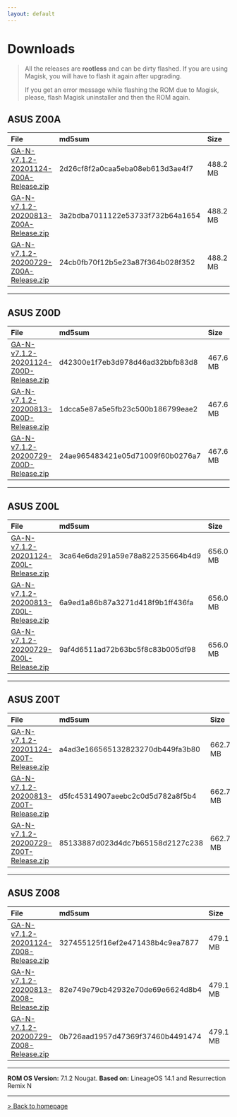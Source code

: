 ```yaml
---
layout: default
---
```


# Downloads

> All the releases are **rootless** and can be dirty flashed. If you are using Magisk, you will have to flash it again after upgrading.
>
>  If you get an error message while flashing the ROM due to Magisk, please, flash Magisk uninstaller and then the ROM again.



## ASUS Z00A

| File                                            | md5sum          | Size          |
|:------------------------------------------------|:------------------|:------------------|
| [GA-N-v7.1.2-20201124-Z00A-Release.zip](https://sourceforge.net/projects/groovyandroid/files/Z00A/GA-N-v7.1.2-20201124-Z00A-Release.zip/download)           | 2d26cf8f2a0caa5eba08eb613d3ae4f7 | 488.2 MB |
| [GA-N-v7.1.2-20200813-Z00A-Release.zip](https://sourceforge.net/projects/groovyandroid/files/Z00A/GA-N-v7.1.2-20200813-Z00A-Release.zip/download)           | 3a2bdba7011122e53733f732b64a1654 | 488.2 MB |
| [GA-N-v7.1.2-20200729-Z00A-Release.zip](https://sourceforge.net/projects/groovyandroid/files/Z00A/GA-N-v7.1.2-20200729-Z00A-Release.zip/download)           | 24cb0fb70f12b5e23a87f364b028f352 | 488.2 MB |

* * *

## ASUS Z00D

| File                                            | md5sum          | Size          |
|:------------------------------------------------|:------------------|:------------------|
| [GA-N-v7.1.2-20201124-Z00D-Release.zip](https://sourceforge.net/projects/groovyandroid/files/Z00D/GA-N-v7.1.2-20201124-Z00D-Release.zip/download)           | d42300e1f7eb3d978d46ad32bbfb83d8 | 467.6 MB |
| [GA-N-v7.1.2-20200813-Z00D-Release.zip](https://sourceforge.net/projects/groovyandroid/files/Z00D/GA-N-v7.1.2-20200813-Z00D-Release.zip/download)           | 1dcca5e87a5e5fb23c500b186799eae2 | 467.6 MB |
| [GA-N-v7.1.2-20200729-Z00D-Release.zip](https://sourceforge.net/projects/groovyandroid/files/Z00D/GA-N-v7.1.2-20200729-Z00D-Release.zip/download)           | 24ae965483421e05d71009f60b0276a7 | 467.6 MB |

* * *

## ASUS Z00L

| File                                            | md5sum          | Size          |
|:------------------------------------------------|:------------------|:------------------|
| [GA-N-v7.1.2-20201124-Z00L-Release.zip](https://sourceforge.net/projects/groovyandroid/files/Z00L/GA-N-v7.1.2-20201124-Z00L-Release.zip/download)           | 3ca64e6da291a59e78a822535664b4d9 | 656.0 MB |
| [GA-N-v7.1.2-20200813-Z00L-Release.zip](https://sourceforge.net/projects/groovyandroid/files/Z00L/GA-N-v7.1.2-20200813-Z00L-Release.zip/download)           | 6a9ed1a86b87a3271d418f9b1ff436fa | 656.0 MB |
| [GA-N-v7.1.2-20200729-Z00L-Release.zip](https://sourceforge.net/projects/groovyandroid/files/Z00L/GA-N-v7.1.2-20200729-Z00L-Release.zip/download)           | 9af4d6511ad72b63bc5f8c83b005df98 | 656.0 MB |

* * *

## ASUS Z00T

| File                                            | md5sum          | Size          |
|:------------------------------------------------|:------------------|:------------------|
| [GA-N-v7.1.2-20201124-Z00T-Release.zip](https://sourceforge.net/projects/groovyandroid/files/Z00T/GA-N-v7.1.2-20201124-Z00T-Release.zip/download)           | a4ad3e166565132823270db449fa3b80 | 662.7 MB |
| [GA-N-v7.1.2-20200813-Z00T-Release.zip](https://sourceforge.net/projects/groovyandroid/files/Z00T/GA-N-v7.1.2-20200813-Z00T-Release.zip/download)           | d5fc45314907aeebc2c0d5d782a8f5b4 | 662.7 MB |
| [GA-N-v7.1.2-20200729-Z00T-Release.zip](https://sourceforge.net/projects/groovyandroid/files/Z00T/GA-N-v7.1.2-20200729-Z00T-Release.zip/download)           | 85133887d023d4dc7b65158d2127c238 | 662.7 MB |

* * *

## ASUS Z008

| File                                            | md5sum          | Size          |
|:------------------------------------------------|:------------------|:------------------|
| [GA-N-v7.1.2-20201124-Z008-Release.zip](https://sourceforge.net/projects/groovyandroid/files/Z008/GA-N-v7.1.2-20201124-Z008-Release.zip/download)           | 327455125f16ef2e471438b4c9ea7877 | 479.1 MB |
| [GA-N-v7.1.2-20200813-Z008-Release.zip](https://sourceforge.net/projects/groovyandroid/files/Z008/GA-N-v7.1.2-20200813-Z008-Release.zip/download)           | 82e749e79cb42932e70de69e6624d8b4 | 479.1 MB |
| [GA-N-v7.1.2-20200729-Z008-Release.zip](https://sourceforge.net/projects/groovyandroid/files/Z008/GA-N-v7.1.2-20200729-Z008-Release.zip/download)           | 0b726aad1957d47369f37460b4491474 | 479.1 MB |

* * *

**ROM OS Version:** 7.1.2 Nougat. **Based on:** LineageOS 14.1 and Resurrection Remix N

* * *

[> Back to homepage](./)
